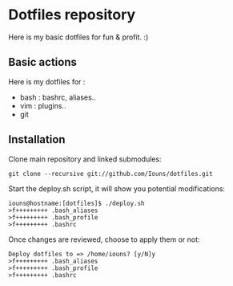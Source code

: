 # Dotfiles repository
Here is my basic dotfiles for fun & profit. :)

## Basic actions
Here is my dotfiles for :
 * bash : bashrc, aliases..
 * vim : plugins..
 * git

## Installation

Clone main repository and linked submodules:
```
git clone --recursive git://github.com/Iouns/dotfiles.git
```

Start the deploy.sh script, it will show you potential modifications:
```
iouns@hostname:[dotfiles]$ ./deploy.sh 
>f+++++++++ .bash_aliases
>f+++++++++ .bash_profile
>f+++++++++ .bashrc
```

Once changes are reviewed, choose to apply them or not:
```
Deploy dotfiles to => /home/iouns? [y/N]y
>f+++++++++ .bash_aliases
>f+++++++++ .bash_profile
>f+++++++++ .bashrc
```
